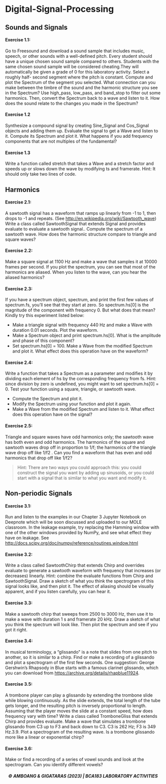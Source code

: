 # Digital-Signal-Processing

## Sounds and Signals
#### Exercise 1.1:
Go to Freesound and download a sound sample that includes music, speech, or other
sounds with a well-defined pitch. Every student should have a unique chosen sound sample
compared to others. Students with the same chosen sound sample will be considered cheating.They will automatically be given a grade of 0 for this laboratory activity. Select a roughly half-
second segment where the pitch is constant. Compute and plot the Spectrum of the segment you selected. What connection can you make between the timbre of the sound and the harmonic
structure you see in the Spectrum? Use high_pass, low_pass, and band_stop to filter out some harmonics. Then, convert the Spectrum back to a wave and listen to it. How does the sound relate to the changes you made in the Spectrum?

#### Exercise 1.2
Synthesize a compound signal by creating Sine_Signal and Cos_Signal objects and
adding them up. Evaluate the signal to get a Wave and listen to it. Compute its Spectrum and
plot it. What happens if you add frequency components that are not multiples of the
fundamental?

#### Exercise 1.3
Write a function called stretch that takes a Wave and a stretch factor and speeds up or
slows down the wave by modifying ts and framerate.
Hint: It should only take two lines of code.

## Harmonics

#### Exercise 2.1:
A sawtooth signal has a waveform that ramps up linearly from -1 to 1, then drops to -1
and repeats. (See http://en.wikipedia.org/wiki/Sawtooth_wave)
Write a class called SawtoothSignal that extends Signal and provides evaluate to
evaluate a sawtooth signal..
Compute the spectrum of a sawtooth wave. How does the harmonic structure compare
to triangle and square waves?

#### Exercise 2.2:
Make a square signal at 1100 Hz and make a wave that samples it at 10000 frames per
second. If you plot the spectrum, you can see that most of the harmonics are aliased. When you
listen to the wave, can you hear the aliased harmonics?

#### Exercise 2.3:
If you have a spectrum object, spectrum, and print the first few values of spectrum.fs,
you’ll see that they start at zero. So spectrum.hs[0] is the magnitude of the component with
frequency 0. But what does that mean?
Kindly try this experiment listed below:
* Make a triangle signal with frequency 440 Hz and make a Wave with duration 0.01 seconds.
Plot the waveform.
*  Make a Spectrum object and print spectrum.hs[0]. What is the amplitude and phase of this
component?
*  Set spectrum.hs[0] = 100. Make a Wave from the modified Spectrum and plot it. What
effect does this operation have on the waveform?

#### Exercise 2.4:
Write a function that takes a Spectrum as a parameter and modifies it by dividing each
element of hs by the corresponding frequency from fs.
Hint: since division by zero is undefined, you might want to set spectrum.hs[0] = 0.
Test your function using a square, triangle, or sawtooth wave.
*  Compute the Spectrum and plot it.
*  Modify the Spectrum using your function and plot it again.
*  Make a Wave from the modified Spectrum and listen to it. What effect does this operation
have on the signal?

#### Exercise 2.5:
Triangle and square waves have odd harmonics only; the sawtooth wave has both even
and odd harmonics. The harmonics of the square and sawtooth waves drop off in proportion to
1/f; the harmonics of the triangle wave drop off like 1/f2 . Can you find a waveform that has even and odd harmonics that drop off like 1/f2?

> Hint: There are two ways you could approach this: you could construct the signal you
want by adding up sinusoids, or you could start with a signal that is similar to what you want
and modify it.

## Non-periodic Signals
#### Exercise 3.1:
Run and listen to the examples in our Chapter 3 Jupyter Notebook on Deepnote which
will be soon discussed and uploaded to our MOLE classroom.
In the leakage example, try replacing the Hamming window with one of the other
windows provided by NumPy, and see what effect they have on leakage. See
http://docs.scipy.org/doc/numpy/reference/routines.window.html

#### Exercise 3.2:
Write a class called SawtoothChirp that extends Chirp and overrides evaluate to
generate a sawtooth waveform with frequency that increases (or decreases) linearly.
Hint: combine the evaluate functions from Chirp and SawtoothSignal.
Draw a sketch of what you think the spectrogram of this signal looks like, and then plot
it. The effect of aliasing should be visually apparent, and if you listen carefully, you can hear
it.

#### Exercise 3.3:
Make a sawtooth chirp that sweeps from 2500 to 3000 Hz, then use it to make a wave
with duration 1 s and framerate 20 kHz. Draw a sketch of what you think the spectrum will
look like. Then plot the spectrum and see if you got it right.

#### Exercise 3.4:
In musical terminology, a “glissando" is a note that slides from one pitch to another, so
it is similar to a chirp.
Find or make a recording of a glissando and plot a spectrogram of the first few seconds.
One suggestion: George Gershwin’s Rhapsody in Blue starts with a famous clarinet glissando,
which you can download from https://archive.org/details/rhapblue11924.

#### Exercise 3.5:
A trombone player can play a glissando by extending the trombone slide while blowing
continuously. As the slide extends, the total length of the tube gets longer, and the resulting
pitch is inversely proportional to length.
Assuming that the player moves the slide at a constant speed, how does frequency vary
with time?
Write a class called TromboneGliss that extends Chirp and provides evaluate. Make
a wave that simulates a trombone glissando from C3 up to F3 and back down to C3. C3 is 262
Hz; F3 is 349 Hz.3.9.
Plot a spectrogram of the resulting wave. Is a trombone glissando more like a linear or
exponential chirp?

#### Exercise 3.6:
Make or find a recording of a series of vowel sounds and look at the spectrogram. Can
you identify different vowels?

##### <center> **© AMBOANG & GIGATARAS (2023) | BCA183 LABORATORY ACTIVITIES** </center>
